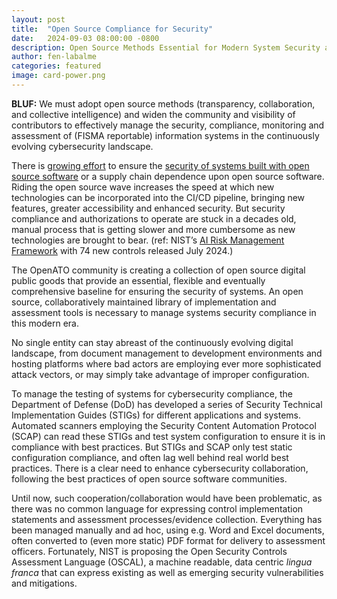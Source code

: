 ```yaml
---
layout: post
title:  "Open Source Compliance for Security"
date:   2024-09-03 08:00:00 -0800
description: Open Source Methods Essential for Modern System Security and Compliance
author: fen-labalme
categories: featured
image: card-power.png
---
```


**BLUF:** We must adopt open source methods (transparency, collaboration, and collective intelligence) and widen the community and visibility of contributors to effectively manage the security, compliance, monitoring and assessment of (FISMA reportable) information systems in the continuously evolving cybersecurity landscape.

There is [growing effort](https://openssf.org/) to ensure the [security of systems built with open source software](https://www.bidenwhitehouse.gov/oncd/briefing-room/2024/08/09/fact-sheet-biden-harris-administration-releases-end-of-year-report-on-open-source-software-security-initiative-2/) or a supply chain dependence upon open source software. Riding the open source wave increases the speed at which new technologies can be incorporated into the CI/CD pipeline, bringing new features, greater accessibility and enhanced security. But security compliance and authorizations to operate are stuck in a decades old, manual process that is getting slower and more cumbersome as new technologies are brought to bear. (ref: NIST’s [AI Risk Management Framework](https://www.nist.gov/itl/ai-risk-management-framework) with 74 new controls released July 2024.)

The OpenATO community is creating a collection of open source digital public goods that provide an essential, flexible and eventually comprehensive baseline for ensuring the security of systems. An open source, collaboratively maintained library of implementation and assessment tools is necessary to manage systems security compliance in this modern era.

No single entity can stay abreast of the continuously evolving digital landscape, from document management to development environments and hosting platforms where bad actors are employing ever more sophisticated attack vectors, or may simply take advantage of improper configuration.

To manage the testing of systems for cybersecurity compliance, the Department of Defense (DoD) has developed a series of Security Technical Implementation Guides (STIGs) for different applications and systems. Automated scanners employing the Security Content Automation Protocol (SCAP) can read these STIGs and test system configuration to ensure it is in compliance with best practices. But STIGs and SCAP only test static configuration compliance, and often lag well behind real world best practices. There is a clear need to enhance cybersecurity collaboration, following the best practices of open source software communities.

Until now, such cooperation/collaboration would have been problematic, as there was no common language for expressing control implementation statements and assessment processes/evidence collection. Everything has been managed manually and ad hoc, using e.g. Word and Excel documents, often converted to (even more static) PDF format for delivery to assessment officers. Fortunately, NIST is proposing the Open Security Controls Assessment Language (OSCAL), a machine readable, data centric _lingua franca_ that can express existing as well as emerging security vulnerabilities and mitigations.
